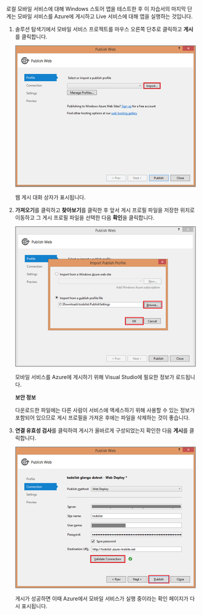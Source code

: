 

로컬 모바일 서비스에 대해 Windows 스토어 앱을 테스트한 후 이 자습서의 마지막 단계는 모바일 서비스를 Azure에 게시하고 Live 서비스에 대해 앱을 실행하는 것입니다.

1.  솔루션 탐색기에서 모바일 서비스 프로젝트를 마우스 오른쪽 단추로 클릭하고 **게시**를 클릭합니다.

    ![](./media/mobile-services-dotnet-backend-publish-service/mobile-quickstart-publish.png)

    웹 게시 대화 상자가 표시됩니다.

2.  **가져오기**를 클릭하고 **찾아보기**를 클릭한 후 앞서 게시 프로필 파일을 저장한 위치로 이동하고 그 게시 프로필 파일을 선택한 다음 **확인**을 클릭합니다.

    ![](./media/mobile-services-dotnet-backend-publish-service/mobile-quickstart-publish-import-profile.png)

    모바일 서비스를 Azure에 게시하기 위해 Visual Studio에 필요한 정보가 로드됩니다.

    **보안 정보**

    다운로드한 파일에는 다른 사람이 서비스에 액세스하기 위해 사용할 수 있는 정보가 포함되어 있으므로 게시 프로필을 가져온 후에는 파일을 삭제하는 것이 좋습니다.

3.  **연결 유효성 검사**를 클릭하여 게시가 올바르게 구성되었는지 확인한 다음 **게시**를 클릭합니다.

    ![](./media/mobile-services-dotnet-backend-publish-service/mobile-quickstart-publish-2.png)

    게시가 성공하면 이때 Azure에서 모바일 서비스가 실행 중이라는 확인 페이지가 다시 표시됩니다.



